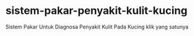 # sistem-pakar-penyakit-kulit-kucing
Sistem Pakar Untuk Diagnosa Penyakit Kulit Pada Kucing
klik yang satunya 
